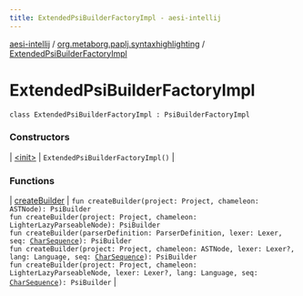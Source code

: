 ```yaml
---
title: ExtendedPsiBuilderFactoryImpl - aesi-intellij
---
```


[aesi-intellij](../../index.html) / [org.metaborg.paplj.syntaxhighlighting](../index.html) / [ExtendedPsiBuilderFactoryImpl](.)

# ExtendedPsiBuilderFactoryImpl

`class ExtendedPsiBuilderFactoryImpl : PsiBuilderFactoryImpl`

### Constructors

| [&lt;init&gt;](-init-.html) | `ExtendedPsiBuilderFactoryImpl()` |

### Functions

| [createBuilder](create-builder.html) | `fun createBuilder(project: Project, chameleon: ASTNode): PsiBuilder`<br>`fun createBuilder(project: Project, chameleon: LighterLazyParseableNode): PsiBuilder`<br>`fun createBuilder(parserDefinition: ParserDefinition, lexer: Lexer, seq: `[`CharSequence`](https://kotlinlang.org/api/latest/jvm/stdlib/kotlin/-char-sequence/index.html)`): PsiBuilder`<br>`fun createBuilder(project: Project, chameleon: ASTNode, lexer: Lexer?, lang: Language, seq: `[`CharSequence`](https://kotlinlang.org/api/latest/jvm/stdlib/kotlin/-char-sequence/index.html)`): PsiBuilder`<br>`fun createBuilder(project: Project, chameleon: LighterLazyParseableNode, lexer: Lexer?, lang: Language, seq: `[`CharSequence`](https://kotlinlang.org/api/latest/jvm/stdlib/kotlin/-char-sequence/index.html)`): PsiBuilder` |


